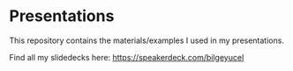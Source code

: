 # Presentations

This repository contains the materials/examples I used in my presentations.

Find all my slidedecks here: https://speakerdeck.com/bilgeyucel
